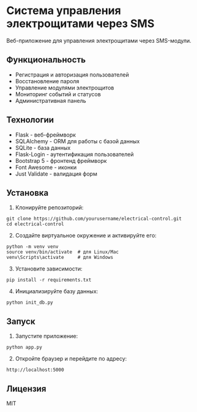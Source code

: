 # Система управления электрощитами через SMS

Веб-приложение для управления электрощитами через SMS-модули.

## Функциональность

- Регистрация и авторизация пользователей
- Восстановление пароля
- Управление модулями электрощитов
- Мониторинг событий и статусов
- Административная панель

## Технологии

- Flask - веб-фреймворк
- SQLAlchemy - ORM для работы с базой данных
- SQLite - база данных
- Flask-Login - аутентификация пользователей
- Bootstrap 5 - фронтенд фреймворк
- Font Awesome - иконки
- Just Validate - валидация форм

## Установка

1. Клонируйте репозиторий:
```
git clone https://github.com/yourusername/electrical-control.git
cd electrical-control
```

2. Создайте виртуальное окружение и активируйте его:
```
python -m venv venv
source venv/bin/activate  # для Linux/Mac
venv\Scripts\activate     # для Windows
```

3. Установите зависимости:
```
pip install -r requirements.txt
```

4. Инициализируйте базу данных:
```
python init_db.py
```

## Запуск

1. Запустите приложение:
```
python app.py
```

2. Откройте браузер и перейдите по адресу:
```
http://localhost:5000
```

## Лицензия

MIT 
